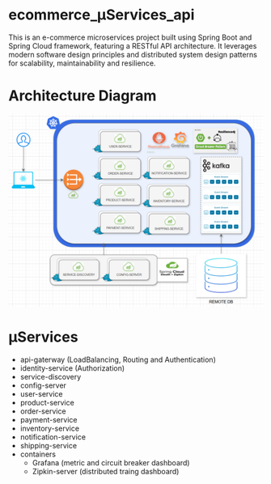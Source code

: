 # ecommerce_μServices_api
This is an e-commerce microservices project built using Spring Boot and Spring Cloud framework, featuring a RESTful API architecture. It leverages modern software design principles and distributed system design patterns for scalability, maintainability and resilience.


# Architecture Diagram
![image](https://github.com/dexterousAniket/ecommerce_microservices_api/blob/main/app_architecture_v2.png)


# μServices
  - api-gaterway (LoadBalancing, Routing and Authentication)
  - identity-service (Authorization)
  - service-discovery
  - config-server
  - user-service
  - product-service
  - order-service
  - payment-service
  - inventory-service
  - notification-service
  - shipping-service
  - containers
      - Grafana (metric and circuit breaker dashboard)
      - Zipkin-server (distributed traing dashboard)
